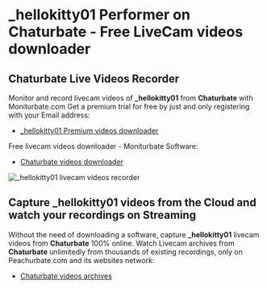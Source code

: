 # _hellokitty01 Performer on Chaturbate - Free LiveCam videos downloader

## Chaturbate Live Videos Recorder

Monitor and record livecam videos of **_hellokitty01** from **Chaturbate** with Moniturbate.com
Get a premium trial for free by just and only registering with your Email address:
* [_hellokitty01 Premium videos downloader](https://moniturbate.com/request-demo-licence-key.html)

Free livecam videos downloader - Moniturbate Software:
* [Chaturbate videos downloader](https://moniturbate.com/moniturbate-download-software.html)

![_hellokitty01 livecam videos recorder](https://peachurnet.com/templates/moniturbate-software.png)


## Capture _hellokitty01 videos from the Cloud and watch your recordings on Streaming

Without the need of downloading a software, capture **_hellokitty01** livecam videos from **Chaturbate** 100% online.
Watch Livecam archives from **Chaturbate** unlimitedly from thousands of existing recordings, only on Peachurbate.com and its websites network:
* [Chaturbate videos archives](https://peachurnet.com/)